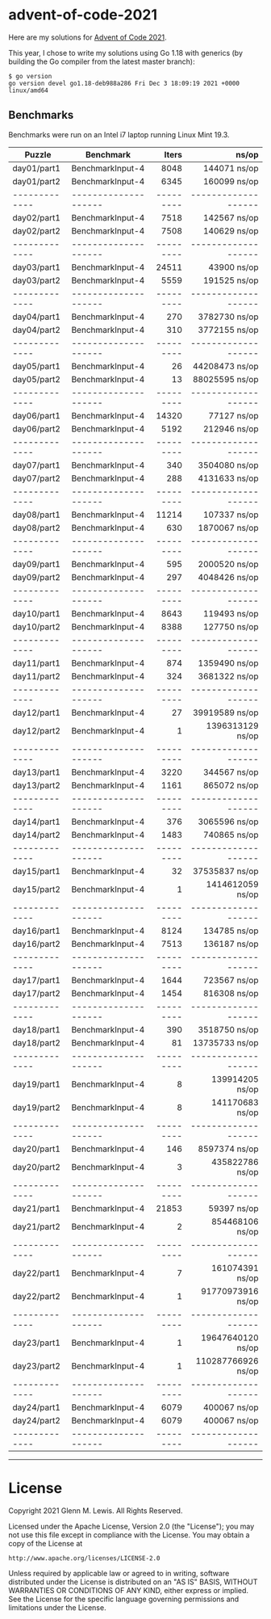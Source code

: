 # advent-of-code-2021

Here are my solutions for [Advent of Code 2021](https://adventofcode.com/2021).

This year, I chose to write my solutions using Go 1.18 with generics
(by building the Go compiler from the latest master branch):

```
$ go version
go version devel go1.18-deb988a286 Fri Dec 3 18:09:19 2021 +0000 linux/amd64
```

## Benchmarks

Benchmarks were run on an Intel i7 laptop running Linux Mint 19.3.

| Puzzle      | Benchmark          | Iters   | ns/op             |
|-------------|--------------------|     --: |               --: |
| day01/part1 | BenchmarkInput-4   |    8048 |      144071 ns/op |
| day01/part2 | BenchmarkInput-4   |    6345 |      160099 ns/op |
|-------------|--------------------|---------|-------------------|
| day02/part1 | BenchmarkInput-4   |    7518 |      142567 ns/op |
| day02/part2 | BenchmarkInput-4   |    7508 |      140629 ns/op |
|-------------|--------------------|---------|-------------------|
| day03/part1 | BenchmarkInput-4   |   24511 |       43900 ns/op |
| day03/part2 | BenchmarkInput-4   |    5559 |      191525 ns/op |
|-------------|--------------------|---------|-------------------|
| day04/part1 | BenchmarkInput-4   |     270 |     3782730 ns/op |
| day04/part2 | BenchmarkInput-4   |     310 |     3772155 ns/op |
|-------------|--------------------|---------|-------------------|
| day05/part1 | BenchmarkInput-4   |      26 |    44208473 ns/op |
| day05/part2 | BenchmarkInput-4   |      13 |    88025595 ns/op |
|-------------|--------------------|---------|-------------------|
| day06/part1 | BenchmarkInput-4   |   14320 |       77127 ns/op |
| day06/part2 | BenchmarkInput-4   |    5192 |      212946 ns/op |
|-------------|--------------------|---------|-------------------|
| day07/part1 | BenchmarkInput-4   |     340 |     3504080 ns/op |
| day07/part2 | BenchmarkInput-4   |     288 |     4131633 ns/op |
|-------------|--------------------|---------|-------------------|
| day08/part1 | BenchmarkInput-4   |   11214 |      107337 ns/op |
| day08/part2 | BenchmarkInput-4   |     630 |     1870067 ns/op |
|-------------|--------------------|---------|-------------------|
| day09/part1 | BenchmarkInput-4   |     595 |     2000520 ns/op |
| day09/part2 | BenchmarkInput-4   |     297 |     4048426 ns/op |
|-------------|--------------------|---------|-------------------|
| day10/part1 | BenchmarkInput-4   |    8643 |      119493 ns/op |
| day10/part2 | BenchmarkInput-4   |    8388 |      127750 ns/op |
|-------------|--------------------|---------|-------------------|
| day11/part1 | BenchmarkInput-4   |     874 |     1359490 ns/op |
| day11/part2 | BenchmarkInput-4   |     324 |     3681322 ns/op |
|-------------|--------------------|---------|-------------------|
| day12/part1 | BenchmarkInput-4   |      27 |    39919589 ns/op |
| day12/part2 | BenchmarkInput-4   |       1 |  1396313129 ns/op |
|-------------|--------------------|---------|-------------------|
| day13/part1 | BenchmarkInput-4   |    3220 |      344567 ns/op |
| day13/part2 | BenchmarkInput-4   |    1161 |      865072 ns/op |
|-------------|--------------------|---------|-------------------|
| day14/part1 | BenchmarkInput-4   |     376 |     3065596 ns/op |
| day14/part2 | BenchmarkInput-4   |    1483 |      740865 ns/op |
|-------------|--------------------|---------|-------------------|
| day15/part1 | BenchmarkInput-4   |      32 |    37535837 ns/op |
| day15/part2 | BenchmarkInput-4   |       1 |  1414612059 ns/op |
|-------------|--------------------|---------|-------------------|
| day16/part1 | BenchmarkInput-4   |    8124 |      134785 ns/op |
| day16/part2 | BenchmarkInput-4   |    7513 |      136187 ns/op |
|-------------|--------------------|---------|-------------------|
| day17/part1 | BenchmarkInput-4   |    1644 |      723567 ns/op |
| day17/part2 | BenchmarkInput-4   |    1454 |      816308 ns/op |
|-------------|--------------------|---------|-------------------|
| day18/part1 | BenchmarkInput-4   |     390 |     3518750 ns/op |
| day18/part2 | BenchmarkInput-4   |      81 |    13735733 ns/op |
|-------------|--------------------|---------|-------------------|
| day19/part1 | BenchmarkInput-4   |       8 |   139914205 ns/op |
| day19/part2 | BenchmarkInput-4   |       8 |   141170683 ns/op |
|-------------|--------------------|---------|-------------------|
| day20/part1 | BenchmarkInput-4   |     146 |     8597374 ns/op |
| day20/part2 | BenchmarkInput-4   |       3 |   435822786 ns/op |
|-------------|--------------------|---------|-------------------|
| day21/part1 | BenchmarkInput-4   |   21853 |       59397 ns/op |
| day21/part2 | BenchmarkInput-4   |       2 |   854468106 ns/op |
|-------------|--------------------|---------|-------------------|
| day22/part1 | BenchmarkInput-4   |       7 |   161074391 ns/op |
| day22/part2 | BenchmarkInput-4   |       1 | 91770973916 ns/op |
|-------------|--------------------|---------|-------------------|
| day23/part1 | BenchmarkInput-4   |       1 | 19647640120 ns/op |
| day23/part2 | BenchmarkInput-4   |       1 |110287766926 ns/op |
|-------------|--------------------|---------|-------------------|
| day24/part1 | BenchmarkInput-4   |    6079 |      400067 ns/op |
| day24/part2 | BenchmarkInput-4   |    6079 |      400067 ns/op |
|-------------|--------------------|---------|-------------------|

----------------------------------------------------------------------

# License

Copyright 2021 Glenn M. Lewis. All Rights Reserved.

Licensed under the Apache License, Version 2.0 (the "License");
you may not use this file except in compliance with the License.
You may obtain a copy of the License at

    http://www.apache.org/licenses/LICENSE-2.0

Unless required by applicable law or agreed to in writing, software
distributed under the License is distributed on an "AS IS" BASIS,
WITHOUT WARRANTIES OR CONDITIONS OF ANY KIND, either express or implied.
See the License for the specific language governing permissions and
limitations under the License.
